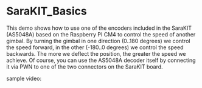 # SaraKIT_Basics

This demo shows how to use one of the encoders included in the SaraKIT (AS5048A) based on the Raspberry PI CM4 to control the speed of another gimbal.
By turning the gimbal in one direction (0..180 degrees) we control the speed forward, in the other (-180..0 degrees) we control the speed backwards. The more we deflect the position, the greater the speed we achieve.
Of course, you can use the AS5048A decoder itself by connecting it via PWN to one of the two connectors on the SaraKIT board.

sample video: